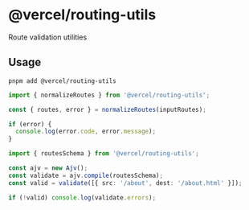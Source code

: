 # @vercel/routing-utils

Route validation utilities

## Usage

`pnpm add @vercel/routing-utils`

```ts
import { normalizeRoutes } from '@vercel/routing-utils';

const { routes, error } = normalizeRoutes(inputRoutes);

if (error) {
  console.log(error.code, error.message);
}
```

```ts
import { routesSchema } from '@vercel/routing-utils';

const ajv = new Ajv();
const validate = ajv.compile(routesSchema);
const valid = validate([{ src: '/about', dest: '/about.html' }]);

if (!valid) console.log(validate.errors);
```
